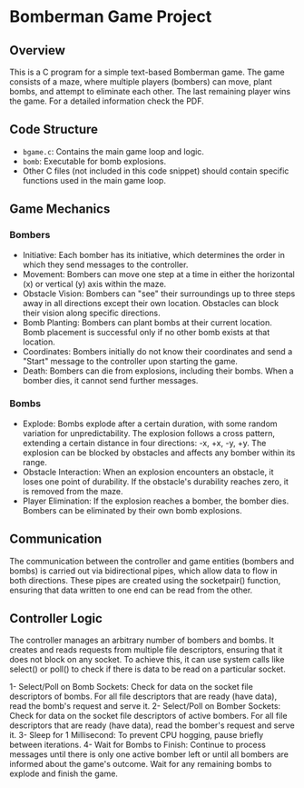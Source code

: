 # Bomberman Game Project

## Overview
This is a C program for a simple text-based Bomberman game. The game consists of a maze, where multiple players (bombers) can move, plant bombs, and attempt to eliminate each other. The last remaining player wins the game. For a detailed information check the PDF.

## Code Structure
- `bgame.c`: Contains the main game loop and logic.
- `bomb`: Executable for bomb explosions.
- Other C files (not included in this code snippet) should contain specific functions used in the main game loop.

## Game Mechanics
### Bombers
- Initiative: Each bomber has its initiative, which determines the order in which they send messages to the controller.
- Movement: Bombers can move one step at a time in either the horizontal (x) or vertical (y) axis within the maze.
- Obstacle Vision: Bombers can "see" their surroundings up to three steps away in all directions except their own location. Obstacles can block their vision along specific directions.
- Bomb Planting: Bombers can plant bombs at their current location. Bomb placement is successful only if no other bomb exists at that location.
- Coordinates: Bombers initially do not know their coordinates and send a "Start" message to the controller upon starting the game.
- Death: Bombers can die from explosions, including their bombs. When a bomber dies, it cannot send further messages.

### Bombs
- Explode: Bombs explode after a certain duration, with some random variation for unpredictability. The explosion follows a cross pattern, extending a certain distance in four directions: -x, +x, -y, +y. The explosion can be blocked by obstacles and affects any bomber within its range.
- Obstacle Interaction: When an explosion encounters an obstacle, it loses one point of durability. If the obstacle's durability reaches zero, it is removed from the maze.
- Player Elimination: If the explosion reaches a bomber, the bomber dies. Bombers can be eliminated by their own bomb explosions.

## Communication
The communication between the controller and game entities (bombers and bombs) is carried out via bidirectional pipes, which allow data to flow in both directions. These pipes are created using the socketpair() function, ensuring that data written to one end can be read from the other.

## Controller Logic
The controller manages an arbitrary number of bombers and bombs. It creates and reads requests from multiple file descriptors, ensuring that it does not block on any socket. To achieve this, it can use system calls like select() or poll() to check if there is data to be read on a particular socket.

1- Select/Poll on Bomb Sockets: Check for data on the socket file descriptors of bombs. For all file descriptors that are ready (have data), read the bomb's request and serve it.
2- Select/Poll on Bomber Sockets: Check for data on the socket file descriptors of active bombers. For all file descriptors that are ready (have data), read the bomber's request and serve it.
3- Sleep for 1 Millisecond: To prevent CPU hogging, pause briefly between iterations.
4- Wait for Bombs to Finish: Continue to process messages until there is only one active bomber left or until all bombers are informed about the game's outcome. Wait for any remaining bombs to explode and finish the game.
